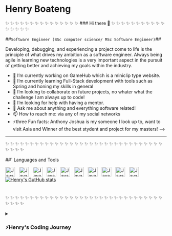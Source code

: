 # <h1>Henry Boateng</h1>

✨ ✨ ✨ ✨ ✨ ✨ ✨ ✨ ✨ ✨ ✨ ✨ ✨ ✨ ✨ ### Hi there 👋 ✨ ✨ ✨ ✨ ✨ ✨ ✨ ✨ ✨ ✨ ✨ ✨ ✨ ✨ ✨ ✨

##`Software Engineer (BSc computer science/ MSc Software Engineer)`##

Developing, debugging, and experiencing a project come to life is the principle of what drives my ambition as a software engineer. Always being agile in learning new technologies is a very important aspect in the pursuit of getting better and achieving my goals within the industry.

- 🔭 I’m currently working on GameHub which is a miniclip type website.
- 🌱 I’m currently learning Full-Stack development with tools such as Spring and honing my skills in general
- 👯 I’m looking to collaborate on future projects, no whater what the challenge I am always up to code!
- 🤔 I’m looking for help with having a mentor.
- 💬 Ask me about anything and everything software related!
- 📫 How to reach me: via any of my social networks
- ⚡three Fun facts: Anthony Joshua is my someone I look up to, want to visit Asia and Winner of the best stydent and project for my masters!
  -->

---

✨ ✨ ✨ ✨ ✨ ✨ ✨ ✨ ✨ ✨ ✨ ✨ ✨ ✨ ✨ ✨ ✨ ✨ ✨ ✨ ✨ ✨ ✨ ✨ ✨ ✨ ✨ ✨ ✨ ✨ ✨ ✨ ✨ ✨ ✨ ✨

##` Languages and Tools

<img align="left" alt="Java" width="30px" style="padding-right:10px;" src="https://cdn.jsdelivr.net/gh/devicons/devicon/icons/java/java-original.svg" />
<img align="left" alt="Java" width="30px" style="padding-right:10px;" src="https://cdn.jsdelivr.net/gh/devicons/devicon/icons/javascript/javascript-original.svg" />
<img align="left" alt="Java" width="30px" style="padding-right:10px;"src="https://cdn.jsdelivr.net/gh/devicons/devicon/icons/spring/spring-plain.svg" />
<img align="left" alt="Java" width="30px" style="padding-right:10px;"src="https://cdn.jsdelivr.net/gh/devicons/devicon/icons/css3/css3-original-wordmark.svg" />
<img align="left" alt="Java" width="30px" style="padding-right:10px;" src="https://cdn.jsdelivr.net/gh/devicons/devicon/icons/github/github-original.svg" />
<img align="left" alt="Java" width="30px" style="padding-right:10px;" src="https://cdn.jsdelivr.net/gh/devicons/devicon/icons/linux/linux-original.svg" />
<img align="left" alt="Java" width="30px" style="padding-right:10px;" src="https://cdn.jsdelivr.net/gh/devicons/devicon/icons/docker/docker-original.svg" />
<img align="left" alt="Java" width="30px" style="padding-right:10px;" src="https://cdn.jsdelivr.net/gh/devicons/devicon/icons/mysql/mysql-original.svg" />
<img align="left" alt="Java" width="30px" style="padding-right:10px;" src="https://cdn.jsdelivr.net/gh/devicons/devicon/icons/npm/npm-original-wordmark.svg" />
<img align="left" alt="Java" width="30px" style="padding-right:10px;"src="https://cdn.jsdelivr.net/gh/devicons/devicon/icons/postgresql/postgresql-original.svg" />
<br />

[![Henry's GutHub stats](https://github-readme-stats.vercel.app/api?username=HenryBoateng)](https://github.com/anuraghazra/github-readme-stats)

#

✨ ✨ ✨ ✨ ✨ ✨ ✨ ✨ ✨ ✨ ✨ ✨ ✨ ✨ ✨ ✨ ✨ ✨ ✨ ✨ ✨ ✨ ✨ ✨ ✨ ✨ ✨ ✨ ✨ ✨ ✨ ✨ ✨ ✨ ✨ ✨

<details>
<summary><h3> ⚡Henry's Coding Journey </h3></summary>
A keen learner, seeking to implement my technical software engineering skills and strong interpersonal skills to help a company grow and fulfil their short-term and long-term goals - whilst improving, learning and broadening my tech knowledge. I am specifically interested in Full Stack Development, SQL database management and technologies such as React.

After graduating with a MSc Software Engineering from De Montfort University, I have gained key skills within the software development sector. As we are going through the Fourth Industrial Revolution and the industry continuously changes, I am eager to develop my current technical skills and apply them to help a company grow.

As technology continues to grow, I see myself excited for the future of the tech industry, in particular when looking at Robotics, the Internet of Things, data analytics being the main technologies to which is taking over. With that said, I am very excited with the metaverse as even now in its early stages, it is something I enjoy so I am looking forward to what such technologies hold for the future.

[linkedin]: https://www.linkedin.com/in/henry-boateng-4b29aa1a9/
